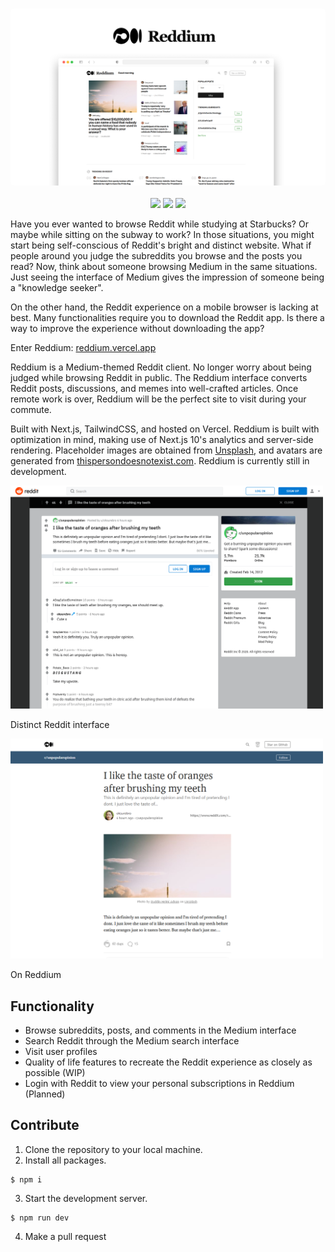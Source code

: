 <h3 align="center"><img src="./public/reddium-mockup.png" width="600px" style="border-radius: 5px" alt="Whisperify"></h3>

<p align="center">
  <a href="https://reddium.vercel.app" target="_blank" rel="noopener noreferrer"><img src="https://img.shields.io/badge/visit-reddium.vercel.app-35586C.svg"></a>
  <a href="https://github.com/eightants/reddium/releases/latest"><img src="https://img.shields.io/github/release/eightants/reddium/all.svg?colorB=38a275?label=version"></a>
  <a href="https://ko-fi.com/eightants" target="_blank" rel="noopener noreferrer"><img src="https://img.shields.io/badge/buy_me_a-coffee-ff69b4.svg"></a>
</p>

Have you ever wanted to browse Reddit while studying at Starbucks? Or maybe while sitting on the subway to work? In those situations, you might start being self-conscious of Reddit's bright and distinct website. What if people around you judge the subreddits you browse and the posts you read? Now, think about someone browsing Medium in the same situations. Just seeing the interface of Medium gives the impression of someone being a "knowledge seeker".

On the other hand, the Reddit experience on a mobile browser is lacking at best. Many functionalities require you to download the Reddit app. Is there a way to improve the experience without downloading the app?

Enter Reddium: [reddium.vercel.app](https://reddium.vercel.app)

Reddium is a Medium-themed Reddit client. No longer worry about being judged while browsing Reddit in public. The Reddium interface converts Reddit posts, discussions, and memes into well-crafted articles. Once remote work is over, Reddium will be the perfect site to visit during your commute.

Built with Next.js, TailwindCSS, and hosted on Vercel. Reddium is built with optimization in mind, making use of Next.js 10's analytics and server-side rendering. Placeholder images are obtained from [Unsplash](https://unsplash.com), and avatars are generated from [thispersondoesnotexist.com](https://thispersondoesnotexist.com/). Reddium is currently still in development.

<img src="./public/reddit-post.png" width="500px"/>

Distinct Reddit interface

<img src="./public/reddium-post.png" width="500px"/>

On Reddium


## Functionality

- Browse subreddits, posts, and comments in the Medium interface
- Search Reddit through the Medium search interface
- Visit user profiles
- Quality of life features to recreate the Reddit experience as closely as possible (WIP)
- Login with Reddit to view your personal subscriptions in Reddium (Planned)

## Contribute

1. Clone the repository to your local machine. 
2. Install all packages. 
```
$ npm i
```
3. Start the development server. 
```
$ npm run dev
```
4. Make a pull request
